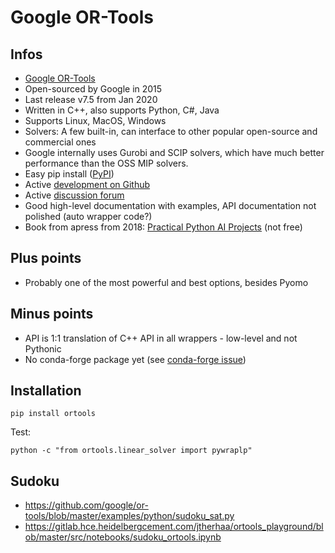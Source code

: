 # Google OR-Tools

## Infos

* [Google OR-Tools](https://developers.google.com/optimization)
* Open-sourced by Google in 2015
* Last release v7.5 from Jan 2020
* Written in C++, also supports Python, C#, Java
* Supports Linux, MacOS, Windows
* Solvers: A few built-in, can interface to other popular open-source and commercial ones
* Google internally uses Gurobi and SCIP solvers, which have much better performance than the OSS MIP solvers.
* Easy pip install ([PyPI](https://pypi.org/project/ortools/))
* Active [development on Github](https://github.com/google/or-tools)
* Active [discussion forum](https://groups.google.com/forum/#!forum/or-tools-discuss)
* Good high-level documentation with examples, API documentation not polished (auto wrapper code?)
* Book from apress from 2018: [Practical Python AI Projects](https://www.apress.com/de/book/9781484234228) (not free)

## Plus points

* Probably one of the most powerful and best options, besides Pyomo

## Minus points

* API is 1:1 translation of C++ API in all wrappers - low-level and not Pythonic
* No conda-forge package yet (see [conda-forge issue](https://github.com/conda-forge/staged-recipes/issues/2717))

## Installation

```
pip install ortools
```

Test:

```
python -c "from ortools.linear_solver import pywraplp"
```

## Sudoku

* https://github.com/google/or-tools/blob/master/examples/python/sudoku_sat.py
* https://gitlab.hce.heidelbergcement.com/jtherhaa/ortools_playground/blob/master/src/notebooks/sudoku_ortools.ipynb

